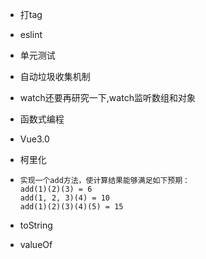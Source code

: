 - 打tag

- eslint

- 单元测试

- 自动垃圾收集机制

- watch还要再研究一下,watch监听数组和对象

- 函数式编程

- Vue3.0

- 柯里化

- ```JS
  实现一个add方法，使计算结果能够满足如下预期：
  add(1)(2)(3) = 6
  add(1, 2, 3)(4) = 10
  add(1)(2)(3)(4)(5) = 15
  ```

- toString
- valueOf


